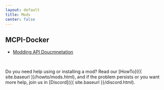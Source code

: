```yaml
---
layout: default
title: Mods
center: false
---
```


## MCPI-Docker
- [Modding API Doucmnetation](https://gitea.thebrokenrail.com/TheBrokenRail/minecraft-pi-docker/src/branch/master/MODDING.md)

<br />

Do you need help using or installing a mod? Read our [HowTo]({{ site.baseurl }}/howto/mods.html), and if the problem persists or you want more help, join us in [Discord]({{ site.baseurl }}/discord.html).
